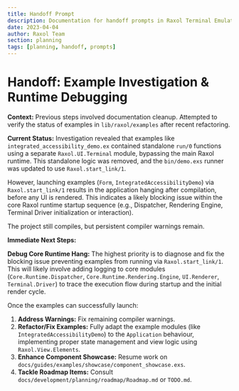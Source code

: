 ```yaml
---
title: Handoff Prompt
description: Documentation for handoff prompts in Raxol Terminal Emulator
date: 2023-04-04
author: Raxol Team
section: planning
tags: [planning, handoff, prompts]
---
```


# Handoff: Example Investigation & Runtime Debugging

**Context:**
Previous steps involved documentation cleanup. Attempted to verify the status of examples in `lib/raxol/examples` after recent refactoring.

**Current Status:**
Investigation revealed that examples like `integrated_accessibility_demo.ex` contained standalone `run/0` functions using a separate `Raxol.UI.Terminal` module, bypassing the main Raxol runtime. This standalone logic was removed, and the `bin/demo.exs` runner was updated to use `Raxol.start_link/1`.

However, launching examples (`Form`, `IntegratedAccessibilityDemo`) via `Raxol.start_link/1` results in the application hanging after compilation, before any UI is rendered. This indicates a likely blocking issue within the core Raxol runtime startup sequence (e.g., Dispatcher, Rendering Engine, Terminal Driver initialization or interaction).

The project still compiles, but persistent compiler warnings remain.

**Immediate Next Steps:**

**Debug Core Runtime Hang:** The highest priority is to diagnose and fix the blocking issue preventing examples from running via `Raxol.start_link/1`. This will likely involve adding logging to core modules (`Core.Runtime.Dispatcher`, `Core.Runtime.Rendering.Engine`, `UI.Renderer`, `Terminal.Driver`) to trace the execution flow during startup and the initial render cycle.

Once the examples can successfully launch:

1. **Address Warnings:** Fix remaining compiler warnings.
2. **Refactor/Fix Examples:** Fully adapt the example modules (like `IntegratedAccessibilityDemo`) to the `Application` behaviour, implementing proper state management and view logic using `Raxol.View.Elements`.
3. **Enhance Component Showcase:** Resume work on `docs/guides/examples/showcase/component_showcase.exs`.
4. **Tackle Roadmap Items:** Consult `docs/development/planning/roadmap/Roadmap.md` or `TODO.md`.
